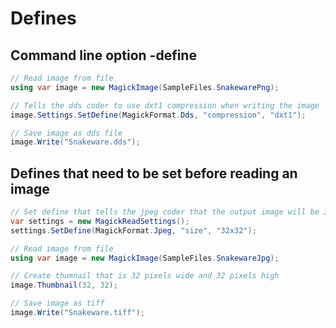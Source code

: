 # Defines

## Command line option -define

```C#
// Read image from file
using var image = new MagickImage(SampleFiles.SnakewarePng);

// Tells the dds coder to use dxt1 compression when writing the image
image.Settings.SetDefine(MagickFormat.Dds, "compression", "dxt1");

// Save image as dds file
image.Write("Snakeware.dds");
```

## Defines that need to be set before reading an image

```C#
// Set define that tells the jpeg coder that the output image will be 32x32
var settings = new MagickReadSettings();
settings.SetDefine(MagickFormat.Jpeg, "size", "32x32");

// Read image from file
using var image = new MagickImage(SampleFiles.SnakewareJpg);

// Create thumnail that is 32 pixels wide and 32 pixels high
image.Thumbnail(32, 32);

// Save image as tiff
image.Write("Snakeware.tiff");
```
